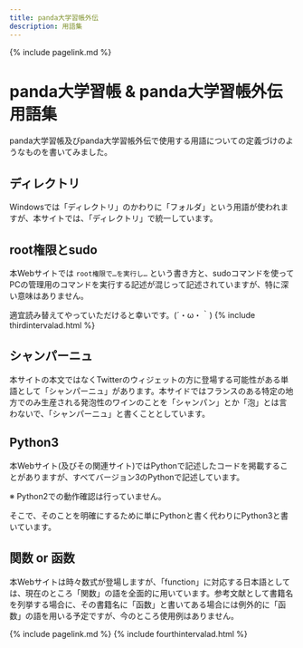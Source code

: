 ```yaml
---
title: panda大学習帳外伝
description: 用語集
---
```

{% include pagelink.md %}

# panda大学習帳 & panda大学習帳外伝 用語集
panda大学習帳及びpanda大学習帳外伝で使用する用語についての定義づけのようなものを書いてみました。
## ディレクトリ
Windowsでは「ディレクトリ」のかわりに「フォルダ」という用語が使われますが、本サイトでは、「ディレクトリ」で統一しています。
## root権限とsudo
本Webサイトでは
`root権限で…を実行し…`
という書き方と、sudoコマンドを使ってPCの管理用のコマンドを実行する記述が混じって記述されていますが、特に深い意味はありません。

適宜読み替えてやっていただけると幸いです。(´・ω・｀)
{% include thirdintervalad.html %}
## シャンパーニュ
本サイトの本文ではなくTwitterのウィジェットの方に登場する可能性がある単語として「シャンパーニュ」があります。本サイドではフランスのある特定の地方でのみ生産される発泡性のワインのことを「シャンパン」とか「泡」とは言わないで、「シャンパーニュ」と書くこととしています。
## Python3
本Webサイト(及びその関連サイト)ではPythonで記述したコードを掲載することがありますが、すべてバージョン3のPythonで記述しています。

※ Python2での動作確認は行っていません。

そこで、そのことを明確にするために単にPythonと書く代わりにPython3と書いています。
## 関数 or 函数
本Webサイトは時々数式が登場しますが、「function」に対応する日本語としては、現在のところ「関数」の語を全面的に用いています。参考文献として書籍名を列挙する場合に、その書籍名に「函数」と書いてある場合には例外的に「函数」の語を用いる予定ですが、今のところ使用例はありません。

{% include pagelink.md %}
{% include fourthintervalad.html %}
